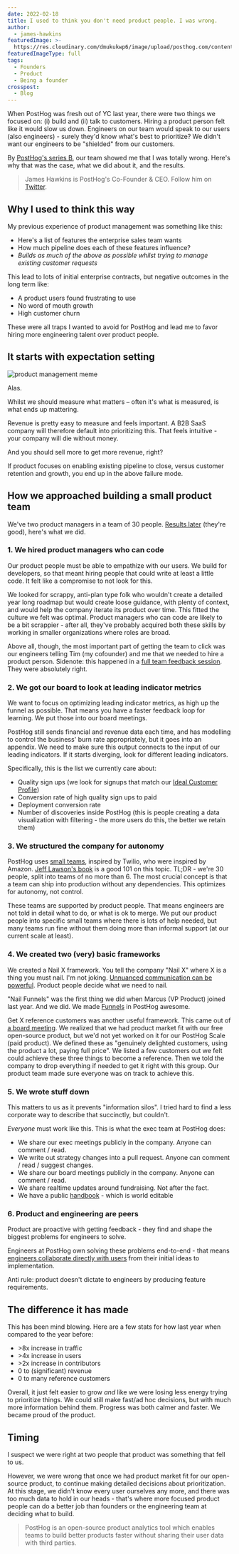 ```yaml
---
date: 2022-02-18
title: I used to think you don't need product people. I was wrong.
author:
  - james-hawkins
featuredImage: >-
  https://res.cloudinary.com/dmukukwp6/image/upload/posthog.com/contents/images/blog/product-people.png
featuredImageType: full
tags:
  - Founders
  - Product
  - Being a founder
crosspost:
  - Blog
---
```


When PostHog was fresh out of YC last year, there were two things we focused on: (i) build and (ii) talk to customers. Hiring a product person felt like it would slow us down. Engineers on our team would speak to our users (also engineers) - surely they'd know what's best to prioritize? We didn't want our engineers to be "shielded" from our customers.

By [PostHog's series B](/blog/15-million-series-b), our team showed me that I was totally wrong. Here's why that was the case, what we did about it, and the results.

>James Hawkins is PostHog's Co-Founder & CEO. Follow him on [Twitter](https://twitter.com/james406).

## Why I used to think this way
My previous experience of product management was something like this:

* Here's a list of features the enterprise sales team wants
* How much pipeline does each of these features influence?
* _Builds as much of the above as possible whilst trying to manage existing customer requests_

This lead to lots of initial enterprise contracts, but negative outcomes in the long term like:

* A product users found frustrating to use
* No word of mouth growth
* High customer churn

These were all traps I wanted to avoid for PostHog and lead me to favor hiring more engineering talent over product people.

## It starts with expectation setting

![product management meme](../images/blog/product-people-blog/product-management-meme.png)

Alas.

Whilst we should measure what matters – often it's what is measured, is what ends up mattering.

Revenue is pretty easy to measure and feels important. A B2B SaaS company will therefore default into prioritizing this. That feels intuitive - your company will die without money.

And you should sell more to get more revenue, right?

If product focuses on enabling existing pipeline to close, versus customer retention and growth, you end up in the above failure mode.

## How we approached building a small product team

We've two product managers in a team of 30 people. [Results later](#the-difference-it-has-made) (they're good), here's what we did.

### 1. We hired product managers who can code

Our product people must be able to empathize with our users. We build for developers, so that meant hiring people that could write at least a little code. It felt like a compromise to not look for this.

We looked for scrappy, anti-plan type folk who wouldn't create a detailed year long roadmap but would create loose guidance, with plenty of context, and would help the company iterate its product over time. This fitted the culture we felt was optimal. Product managers who can code are likely to be a bit scrappier - after all, they've probably acquired both these skills by working in smaller organizations where roles are broad.

Above all, though, the most important part of getting the team to click was our engineers telling Tim (my cofounder) and me that we needed to hire a product person. Sidenote: this happened in a [full team feedback session](../handbook/people/feedback#full-team-feedback-sessions). They were absolutely right.

### 2. We got our board to look at leading indicator metrics

We want to focus on optimizing leading indicator metrics, as high up the funnel as possible. That means you have a faster feedback loop for learning. We put those into our board meetings.

PostHog still sends financial and revenue data each time, and has modelling to control the business' burn rate appropriately, but it goes into an appendix. We need to make sure this output connects to the input of our leading indicators. If it starts diverging, look for different leading indicators.

Specifically, this is the list we currently care about:

* Quality sign ups (we look for signups that match our [Ideal Customer Profile](/newsletter/ideal-customer-profile-framework))
* Conversion rate of high quality sign ups to paid
* Deployment conversion rate
* Number of discoveries inside PostHog (this is people creating a data visualization with filtering - the more users do this, the better we retain them)

### 3. We structured the company for autonomy

PostHog uses [small teams](../handbook/company/small-teams), inspired by Twilio, who were inspired by Amazon. [Jeff Lawson's book](https://www.askyourdeveloper.com/) is a good 101 on this topic. TL;DR - we're 30 people, split into teams of no more than 6. The most crucial concept is that a team can ship into production without any dependencies. This optimizes for autonomy, not control.

These teams are supported by product people. That means engineers are not told in detail what to do, or what is ok to merge. We put our product people into specific small teams where there is lots of help needed, but many teams run fine without them doing more than informal support (at our current scale at least).

### 4. We created two (very) basic frameworks

We created a Nail X framework. You tell the company "Nail X" where X is a thing you must nail. I'm not joking. [Unnuanced communication can be powerful](https://twitter.com/danluu/status/1487228574608211969). Product people decide what we need to nail.

"Nail Funnels" was the first thing we did when Marcus (VP Product) joined last year. And we did. We made [Funnels](/product/funnels) in PostHog awesome.

Get X reference customers was another useful framework. This came out of [a board meeting](ceo-diary-3#so-the-board-meeting). We realized that we had product market fit with our free open-source product, but we'd not yet worked on it for our PostHog Scale (paid product). We defined these as "genuinely delighted customers, using the product a lot, paying full price". We listed a few customers out we felt could achieve these three things to become a reference. Then we told the company to drop everything if needed to get it right with this group. Our product team made sure everyone was on track to achieve this.

### 5. We wrote stuff down

This matters to us as it prevents "information silos". I tried hard to find a less corporate way to describe that succinctly, but couldn't.

_Everyone_ must work like this. This is what the exec team at PostHog does:

* We share our exec meetings publicly in the company. Anyone can comment / read.
* We write out strategy changes into a pull request. Anyone can comment / read / suggest changes.
* We share our board meetings publicly in the company. Anyone can comment / read.
* We share realtime updates around fundraising. Not after the fact.
* We have a public [handbook](/handbook) - which is world editable

### 6. Product and engineering are peers

Product are proactive with getting feedback - they find and shape the biggest problems for engineers to solve.

Engineers at PostHog own solving these problems end-to-end - that means [engineers collaborate directly with users](https://neilkakkar.com/How-I-Own-Projects-as-a-Software-Engineer.html) from their initial ideas to implementation.

Anti rule: product doesn't dictate to engineers by producing feature requirements.

## The difference it has made

This has been mind blowing. Here are a few stats for how last year when compared to the year before:

* \>8x increase in traffic
* \>4x increase in users
* \>2x increase in contributors
* 0 to (significant) revenue
* 0 to many reference customers 

Overall, it just felt easier to grow _and_ like we were losing less energy trying to prioritize things. We could still make fast/ad hoc decisions, but with much more information behind them. Progress was both calmer and faster. We became proud of the product.

## Timing

I suspect we were right at two people that product was something that fell to us.

However, we were wrong that once we had product market fit for our open-source product, to continue making detailed decisions about prioritization. At this stage, we didn't know every user ourselves any more, and there was too much data to hold in our heads - that's where more focused product people can do a better job than founders or the engineering team at deciding what to build.

>PostHog is an open-source product analytics tool which enables teams to build better products faster without sharing their user data with third parties.

<ArrayCTA />
